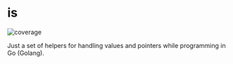 # is

![coverage](https://raw.githubusercontent.com/org/project/badges/.badges/main/coverage.svg)

Just a set of helpers for handling values and pointers while programming in Go (Golang).